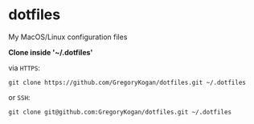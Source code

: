 # dotfiles
My MacOS/Linux configuration files

**Clone inside '~/.dotfiles'**

via `HTTPS`:
```shell
git clone https://github.com/GregoryKogan/dotfiles.git ~/.dotfiles
```
or `SSH`:
```shell
git clone git@github.com:GregoryKogan/dotfiles.git ~/.dotfiles
```
